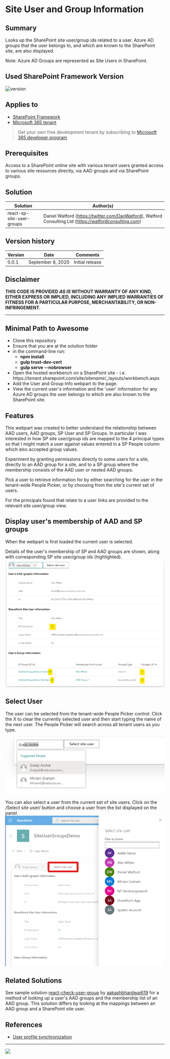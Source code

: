 # Site User and Group Information

## Summary

Looks up the SharePoint site user/group ids related to a user. Azure AD groups that the user belongs to, and which are known to the SharePoint site, are also displayed.

Note: Azure AD Groups are represented as Site Users in SharePoint.

## Used SharePoint Framework Version

![version](https://img.shields.io/badge/version-1.11-green.svg)

## Applies to

- [SharePoint Framework](https://aka.ms/spfx)
- [Microsoft 365 tenant](https://docs.microsoft.com/en-us/sharepoint/dev/spfx/set-up-your-developer-tenant)

> Get your own free development tenant by subscribing to [Microsoft 365 developer program](http://aka.ms/o365devprogram)

## Prerequisites

Access to a SharePoint online site with various tenant users granted access to various site resources directly, via AAD groups and via SharePoint groups.

## Solution

| Solution                  | Author(s)                                                                                               |
| ------------------------- | ------------------------------------------------------------------------------------------------------- |
| react-sp-site-user-groups | Daniel Watford (https://twitter.com/DanWatford), Watford Consulting Ltd (https://watfordconsulting.com) |

## Version history

| Version | Date              | Comments        |
| ------- | ----------------- | --------------- |
| 0.0.1   | September 8, 2020 | Initial release |

## Disclaimer

**THIS CODE IS PROVIDED _AS IS_ WITHOUT WARRANTY OF ANY KIND, EITHER EXPRESS OR IMPLIED, INCLUDING ANY IMPLIED WARRANTIES OF FITNESS FOR A PARTICULAR PURPOSE, MERCHANTABILITY, OR NON-INFRINGEMENT.**

---

## Minimal Path to Awesome

- Clone this repository
- Ensure that you are at the solution folder
- in the command-line run:
  - **npm install**
  - **gulp trust-dev-cert**
  - **gulp serve --nobrowser**
- Open the hosted workbench on a SharePoint site - i.e. https://_tenant_.sharepoint.com/site/_sitename_/_layouts/workbench.aspx
- Add the User and Group Info webpart to the page.
- View the current user's information and the 'user' information for any Azure AD groups the user belongs to which are also known to the SharePoint site.

## Features

This webpart was created to better understand the relationship between AAD users, AAD groups, SP User and SP Groups. In particular I was interested in how SP site user/group ids are mapped to the 4 principal types so that I might match a user against values entered in a SP People column which also accepted group values.

Experiment by granting permissions directly to some users for a site, directly to an AAD group for a site, and to a SP group where the membership consists of the AAD user or nested AAD groups.

Pick a user to retrieve information for by either searching for the user in the tenant-wide People Picker, or by choosing from the site's current set of users.

For the principals found that relate to a user links are provided to the relevant site user/group view.

## Display user's membership of AAD and SP groups

When the webpart is first loaded the current user is selected.

Details of the user's membership of SP and AAD groups are shown, along with corresponding SP site user/group ids (highlighted).
![MyTasks](./assets/screen1.png)

## Select User

The user can be selected from the tenant-wide People Picker control.
Click the X to clear the currently selected user and then start typing the name of the next user. The People Picker will search across all tenant users as you type.
![MyTasks](./assets/screen2.png)

You can also select a user from the current set of site users.
Click on the /Select site user/ button and choose a user from the list displayed on the panel.
![MyTasks](./assets/screen3.png)

## Related Solutions

See sample solution [react-check-user-group](../react-check-user-group) by [aakashbhardwaj619](https://github.com/aakashbhardwaj619) for a method of looking up a user's AAD groups and the membership list of an AAD group. This solution differs by looking at the mappings between an AAD group and a SharePoint site user.

## References

- [User profile synchronization](https://docs.microsoft.com/en-us/sharepoint/user-profile-sync)

---

<img src="https://telemetry.sharepointpnp.com/sp-dev-fx-webparts/samples/react-sp-site-user-groups" />
